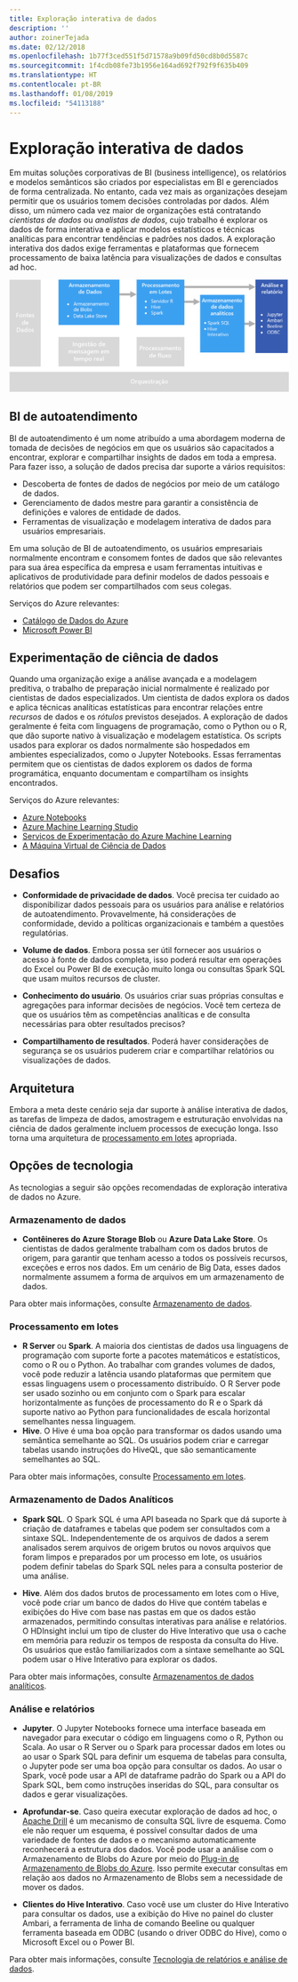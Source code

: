 ```yaml
---
title: Exploração interativa de dados
description: ''
author: zoinerTejada
ms.date: 02/12/2018
ms.openlocfilehash: 1b77f3ced551f5d71578a9b09fd50cd8b0d5587c
ms.sourcegitcommit: 1f4cdb08fe73b1956e164ad692f792f9f635b409
ms.translationtype: HT
ms.contentlocale: pt-BR
ms.lasthandoff: 01/08/2019
ms.locfileid: "54113188"
---
```

# <a name="interactive-data-exploration"></a>Exploração interativa de dados

Em muitas soluções corporativas de BI (business intelligence), os relatórios e modelos semânticos são criados por especialistas em BI e gerenciados de forma centralizada. No entanto, cada vez mais as organizações desejam permitir que os usuários tomem decisões controladas por dados. Além disso, um número cada vez maior de organizações está contratando *cientistas de dados* ou *analistas de dados*, cujo trabalho é explorar os dados de forma interativa e aplicar modelos estatísticos e técnicas analíticas para encontrar tendências e padrões nos dados. A exploração interativa dos dados exige ferramentas e plataformas que fornecem processamento de baixa latência para visualizações de dados e consultas ad hoc.

![Exploração interativa de dados](./images/data-exploration.png)

## <a name="self-service-bi"></a>BI de autoatendimento

BI de autoatendimento é um nome atribuído a uma abordagem moderna de tomada de decisões de negócios em que os usuários são capacitados a encontrar, explorar e compartilhar insights de dados em toda a empresa. Para fazer isso, a solução de dados precisa dar suporte a vários requisitos:

- Descoberta de fontes de dados de negócios por meio de um catálogo de dados.
- Gerenciamento de dados mestre para garantir a consistência de definições e valores de entidade de dados.
- Ferramentas de visualização e modelagem interativa de dados para usuários empresariais.

Em uma solução de BI de autoatendimento, os usuários empresariais normalmente encontram e consomem fontes de dados que são relevantes para sua área específica da empresa e usam ferramentas intuitivas e aplicativos de produtividade para definir modelos de dados pessoais e relatórios que podem ser compartilhados com seus colegas.

Serviços do Azure relevantes:

- [Catálogo de Dados do Azure](/azure/data-catalog/data-catalog-what-is-data-catalog)
- [Microsoft Power BI](https://powerbi.microsoft.com/)

## <a name="data-science-experimentation"></a>Experimentação de ciência de dados

Quando uma organização exige a análise avançada e a modelagem preditiva, o trabalho de preparação inicial normalmente é realizado por cientistas de dados especializados. Um cientista de dados explora os dados e aplica técnicas analíticas estatísticas para encontrar relações entre *recursos* de dados e os *rótulos* previstos desejados. A exploração de dados geralmente é feita com linguagens de programação, como o Python ou o R, que dão suporte nativo à visualização e modelagem estatística. Os scripts usados para explorar os dados normalmente são hospedados em ambientes especializados, como o Jupyter Notebooks. Essas ferramentas permitem que os cientistas de dados explorem os dados de forma programática, enquanto documentam e compartilham os insights encontrados.

Serviços do Azure relevantes:

- [Azure Notebooks](https://notebooks.azure.com/)
- [Azure Machine Learning Studio](/azure/machine-learning/studio/what-is-ml-studio)
- [Serviços de Experimentação do Azure Machine Learning](/azure/machine-learning/preview/experimentation-service-configuration)
- [A Máquina Virtual de Ciência de Dados](/azure/machine-learning/data-science-virtual-machine/overview)

## <a name="challenges"></a>Desafios

- **Conformidade de privacidade de dados**. Você precisa ter cuidado ao disponibilizar dados pessoais para os usuários para análise e relatórios de autoatendimento. Provavelmente, há considerações de conformidade, devido a políticas organizacionais e também a questões regulatórias.

- **Volume de dados**. Embora possa ser útil fornecer aos usuários o acesso à fonte de dados completa, isso poderá resultar em operações do Excel ou Power BI de execução muito longa ou consultas Spark SQL que usam muitos recursos de cluster.

- **Conhecimento do usuário**. Os usuários criar suas próprias consultas e agregações para informar decisões de negócios. Você tem certeza de que os usuários têm as competências analíticas e de consulta necessárias para obter resultados precisos?

- **Compartilhamento de resultados**. Poderá haver considerações de segurança se os usuários puderem criar e compartilhar relatórios ou visualizações de dados.

## <a name="architecture"></a>Arquitetura

Embora a meta deste cenário seja dar suporte à análise interativa de dados, as tarefas de limpeza de dados, amostragem e estruturação envolvidas na ciência de dados geralmente incluem processos de execução longa. Isso torna uma arquitetura de [processamento em lotes](../big-data/batch-processing.md) apropriada.

## <a name="technology-choices"></a>Opções de tecnologia

As tecnologias a seguir são opções recomendadas de exploração interativa de dados no Azure.

### <a name="data-storage"></a>Armazenamento de dados

- **Contêineres do Azure Storage Blob** ou **Azure Data Lake Store**. Os cientistas de dados geralmente trabalham com os dados brutos de origem, para garantir que tenham acesso a todos os possíveis recursos, exceções e erros nos dados. Em um cenário de Big Data, esses dados normalmente assumem a forma de arquivos em um armazenamento de dados.

Para obter mais informações, consulte [Armazenamento de dados](../technology-choices/data-storage.md).

### <a name="batch-processing"></a>Processamento em lotes

- **R Server** ou **Spark**. A maioria dos cientistas de dados usa linguagens de programação com suporte forte a pacotes matemáticos e estatísticos, como o R ou o Python. Ao trabalhar com grandes volumes de dados, você pode reduzir a latência usando plataformas que permitem que essas linguagens usem o processamento distribuído. O R Server pode ser usado sozinho ou em conjunto com o Spark para escalar horizontalmente as funções de processamento do R e o Spark dá suporte nativo ao Python para funcionalidades de escala horizontal semelhantes nessa linguagem.
- **Hive**. O Hive é uma boa opção para transformar os dados usando uma semântica semelhante ao SQL. Os usuários podem criar e carregar tabelas usando instruções do HiveQL, que são semanticamente semelhantes ao SQL.

Para obter mais informações, consulte [Processamento em lotes](../technology-choices/batch-processing.md).

### <a name="analytical-data-store"></a>Armazenamento de Dados Analíticos

- **Spark SQL**. O Spark SQL é uma API baseada no Spark que dá suporte à criação de dataframes e tabelas que podem ser consultados com a sintaxe SQL. Independentemente de os arquivos de dados a serem analisados serem arquivos de origem brutos ou novos arquivos que foram limpos e preparados por um processo em lote, os usuários podem definir tabelas do Spark SQL neles para a consulta posterior de uma análise.

- **Hive**. Além dos dados brutos de processamento em lotes com o Hive, você pode criar um banco de dados do Hive que contém tabelas e exibições do Hive com base nas pastas em que os dados estão armazenados, permitindo consultas interativas para análise e relatórios. O HDInsight inclui um tipo de cluster do Hive Interativo que usa o cache em memória para reduzir os tempos de resposta da consulta do Hive. Os usuários que estão familiarizados com a sintaxe semelhante ao SQL podem usar o Hive Interativo para explorar os dados.

Para obter mais informações, consulte [Armazenamentos de dados analíticos](../technology-choices/analytical-data-stores.md).

### <a name="analytics-and-reporting"></a>Análise e relatórios

- **Jupyter**. O Jupyter Notebooks fornece uma interface baseada em navegador para executar o código em linguagens como o R, Python ou Scala. Ao usar o R Server ou o Spark para processar dados em lotes ou ao usar o Spark SQL para definir um esquema de tabelas para consulta, o Jupyter pode ser uma boa opção para consultar os dados. Ao usar o Spark, você pode usar a API de dataframe padrão do Spark ou a API do Spark SQL, bem como instruções inseridas do SQL, para consultar os dados e gerar visualizações.

- **Aprofundar-se**. Caso queira executar exploração de dados ad hoc, o [Apache Drill](https://drill.apache.org/) é um mecanismo de consulta SQL livre de esquema. Como ele não requer um esquema, é possível consultar dados de uma variedade de fontes de dados e o mecanismo automaticamente reconhecerá a estrutura dos dados.  Você pode usar a análise com o Armazenamento de Blobs do Azure por meio do [Plug-in de Armazenamento de Blobs do Azure](https://drill.apache.org/docs/azure-blob-storage-plugin/). Isso permite executar consultas em relação aos dados no Armazenamento de Blobs sem a necessidade de mover os dados.

- **Clientes do Hive Interativo**. Caso você use um cluster do Hive Interativo para consultar os dados, use a exibição do Hive no painel do cluster Ambari, a ferramenta de linha de comando Beeline ou qualquer ferramenta baseada em ODBC (usando o driver ODBC do Hive), como o Microsoft Excel ou o Power BI.

Para obter mais informações, consulte [Tecnologia de relatórios e análise de dados](../technology-choices/analysis-visualizations-reporting.md).
